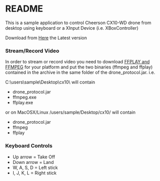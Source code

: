 # README #

This is a sample application to control Cheerson CX10-WD drone from desktop using keyboard or a XInput Device (i.e. XBoxController)

Download from [Here](https://github.com/Otacon/wifi_china_drone_controller/releases) the Latest version

### Stream/Record Video ###

In order to stream or record video you need to download [FFPLAY and FFMPEG](https://ffmpeg.org/download.html) for your platform and
put the two binaries (ffmpeg and ffplay) contained in the archive in the same folder of the drone_protocol.jar.
i.e.

C:\users\sample\Desktop\cx10\ will contain
* drone_protocol.jar
* ffmpeg.exe
* ffplay.exe

or on MacOSX/Linux
/users/sample/Desktop/cx10/ will contain
* drone_protocol.jar
* ffmpeg
* ffplay


### Keyboard Controls ###

* Up arrow = Take Off
* Down arrow = Land
* W, A, S, D = Left stick
* I, J, K, L = Right stick
